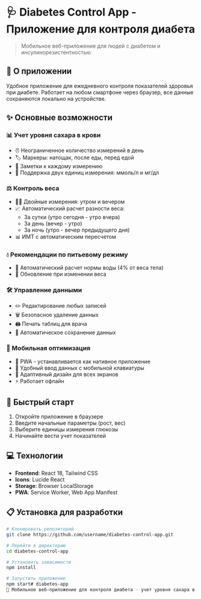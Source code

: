 # 🩺 Diabetes Control App - Приложение для контроля диабета

> Мобильное веб-приложение для людей с диабетом и инсулинорезистентностью

## 📱 О приложении

Удобное приложение для ежедневного контроля показателей здоровья при диабете. Работает на любом смартфоне через браузер, все данные сохраняются локально на устройстве.

## ✨ Основные возможности

### 📊 Учет уровня сахара в крови
- ⏰ Неограниченное количество измерений в день
- 🏷️ Маркеры: натощак, после еды, перед едой
- 📝 Заметки к каждому измерению
- 🔄 Поддержка двух единиц измерения: ммоль/л и мг/дл

### ⚖️ Контроль веса
- 🌅🌙 Двойные измерения: утром и вечером
- 📈 Автоматический расчет разности веса:
  - За сутки (утро сегодня - утро вчера)
  - За день (вечер - утро)
  - За ночь (утро - вечер предыдущего дня)
- 📊 ИМТ с автоматическим пересчетом

### 💧 Рекомендации по питьевому режиму
- 🧮 Автоматический расчет нормы воды (4% от веса тела)
- 🔄 Обновление при изменении веса

### 🛠️ Управление данными
- ✏️ Редактирование любых записей
- 🗑️ Безопасное удаление данных
- 🖨️ Печать таблиц для врача
- 💾 Автоматическое сохранение данных

### 📱 Мобильная оптимизация
- 📲 PWA - устанавливается как нативное приложение
- 🔢 Удобный ввод данных с мобильной клавиатуры
- 🎨 Адаптивный дизайн для всех экранов
- ⚡ Работает офлайн

## 🚀 Быстрый старт

1. Откройте приложение в браузере
2. Введите начальные параметры (рост, вес)
3. Выберите единицы измерения глюкозы
4. Начинайте вести учет показателей

## 💻 Технологии

- **Frontend**: React 18, Tailwind CSS
- **Icons**: Lucide React
- **Storage**: Browser LocalStorage
- **PWA**: Service Worker, Web App Manifest

## 📋 Установка для разработки
```bash
# Клонировать репозиторий
git clone https://github.com/username/diabetes-control-app.git

# Перейти в директорию
cd diabetes-control-app

# Установить зависимости
npm install

# Запустить приложение
npm start# diabetes-app
📱 Мобильное веб-приложение для контроля диабета - учет уровня сахара в крови и веса с автоматическими расчетами и функцией печати
